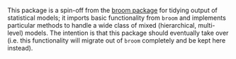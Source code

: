 This package is a spin-off from the [broom package](https://github.com/tidyverse/broom) for tidying output of statistical models; it imports basic functionality from `broom` and implements particular methods to handle a wide class of mixed (hierarchical, multi-level) models. The intention is that this package should eventually take over (i.e. this functionality will migrate out of `broom` completely and be kept here instead).
